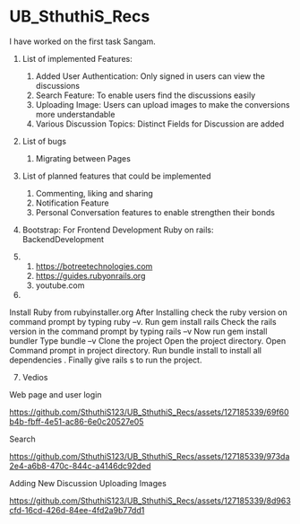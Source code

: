 # UB_SthuthiS_Recs


I have worked on the first task Sangam.
1. List of implemented Features:
	1. Added User Authentication: Only signed in users can view the discussions 
	2. Search Feature: To enable users find the discussions easily
	3. Uploading Image: Users can upload images to make the conversions more understandable
	4. Various Discussion Topics: Distinct Fields for Discussion are added

2. List of bugs 
	1. Migrating between Pages
3. List of planned features that could be implemented
	1. Commenting, liking and sharing 
	2. Notification Feature
	3. Personal Conversation features to enable strengthen their bonds
 
4. 
	Bootstrap: For Frontend Development
	Ruby on rails: BackendDevelopment
5. 
	1.  https://botreetechnologies.com
	2. https://guides.rubyonrails.org
	3. youtube.com
6. 
Install Ruby from rubyinstaller.org
After Installing check the ruby version on command prompt by typing ruby –v.
Run gem install rails 
Check the rails version in the command prompt by typing rails –v
Now run gem install bundler 
Type bundle –v
Clone the project
Open the project directory. 
Open Command prompt in project directory.
Run bundle install to install all dependencies .
Finally give rails s to run the project.

7. Vedios
	


Web page and user login







https://github.com/SthuthiS123/UB_SthuthiS_Recs/assets/127185339/69f60b4b-fbff-4e51-ac86-6e0c20527e05


Search






https://github.com/SthuthiS123/UB_SthuthiS_Recs/assets/127185339/973da2e4-a6b8-470c-844c-a4146dc92ded



Adding New Discussion Uploading Images 





https://github.com/SthuthiS123/UB_SthuthiS_Recs/assets/127185339/8d963cfd-16cd-426d-84ee-4fd2a9b77dd1

